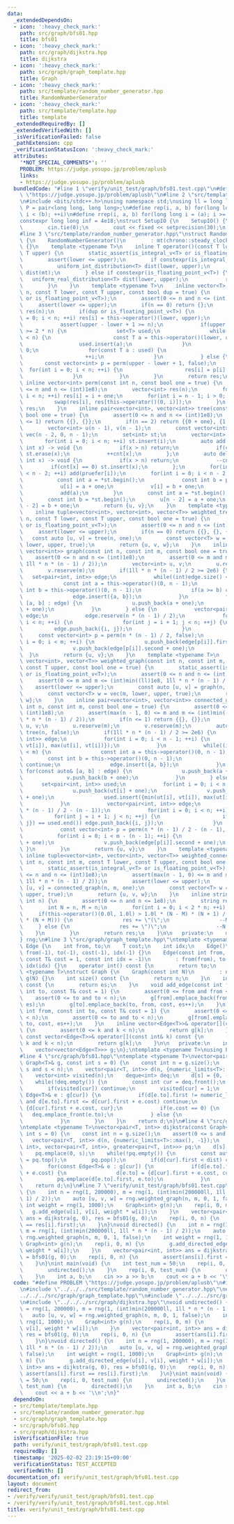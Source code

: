 ```yaml
---
data:
  _extendedDependsOn:
  - icon: ':heavy_check_mark:'
    path: src/graph/bfs01.hpp
    title: bfs01
  - icon: ':heavy_check_mark:'
    path: src/graph/dijkstra.hpp
    title: dijkstra
  - icon: ':heavy_check_mark:'
    path: src/graph/graph_template.hpp
    title: Graph
  - icon: ':heavy_check_mark:'
    path: src/template/random_number_generator.hpp
    title: RandomNumberGenerator
  - icon: ':heavy_check_mark:'
    path: src/template/template.hpp
    title: template
  _extendedRequiredBy: []
  _extendedVerifiedWith: []
  _isVerificationFailed: false
  _pathExtension: cpp
  _verificationStatusIcon: ':heavy_check_mark:'
  attributes:
    '*NOT_SPECIAL_COMMENTS*': ''
    PROBLEM: https://judge.yosupo.jp/problem/aplusb
    links:
    - https://judge.yosupo.jp/problem/aplusb
  bundledCode: "#line 1 \"verify/unit_test/graph/bfs01.test.cpp\"\n#define PROBLEM\
    \ \"https://judge.yosupo.jp/problem/aplusb\"\n#line 2 \"src/template/template.hpp\"\
    \n#include <bits/stdc++.h>\nusing namespace std;\nusing ll = long long;\nusing\
    \ P = pair<long long, long long>;\n#define rep(i, a, b) for(long long i = (a);\
    \ i < (b); ++i)\n#define rrep(i, a, b) for(long long i = (a); i >= (b); --i)\n\
    constexpr long long inf = 4e18;\nstruct SetupIO {\n    SetupIO() {\n        ios::sync_with_stdio(0);\n\
    \        cin.tie(0);\n        cout << fixed << setprecision(30);\n    }\n} setup_io;\n\
    #line 3 \"src/template/random_number_generator.hpp\"\nstruct RandomNumberGenerator\
    \ {\n    RandomNumberGenerator()\n        : mt(chrono::steady_clock::now().time_since_epoch().count())\
    \ {}\n    template <typename T>\n    inline T operator()(const T lower, const\
    \ T upper) {\n        static_assert(is_integral_v<T> or is_floating_point_v<T>);\n\
    \        assert(lower <= upper);\n        if constexpr(is_integral_v<T>) {\n \
    \           uniform_int_distribution<T> dist(lower, upper);\n            return\
    \ dist(mt);\n        } else if constexpr(is_floating_point_v<T>) {\n         \
    \   uniform_real_distribution<T> dist(lower, upper);\n            return dist(mt);\n\
    \        }\n    }\n    template <typename T>\n    inline vector<T> vec(const int\
    \ n, const T lower, const T upper, const bool dup = true) {\n        static_assert(is_integral_v<T>\
    \ or is_floating_point_v<T>);\n        assert(0 <= n and n <= (int)1e8);\n   \
    \     assert(lower <= upper);\n        if(n == 0) return {};\n        vector<T>\
    \ res(n);\n        if(dup or is_floating_point_v<T>) {\n            for(int i\
    \ = 0; i < n; ++i) res[i] = this->operator()(lower, upper);\n        } else {\n\
    \            assert(upper - lower + 1 >= n);\n            if(upper - lower + 1\
    \ >= 2 * n) {\n                set<T> used;\n                while((int)used.size()\
    \ < n) {\n                    const T a = this->operator()(lower, upper);\n  \
    \                  used.insert(a);\n                }\n                int i =\
    \ 0;\n                for(const T a : used) {\n                    res[i] = a;\n\
    \                    ++i;\n                }\n            } else {\n         \
    \       const vector<int> p = perm(upper - lower + 1, false);\n              \
    \  for(int i = 0; i < n; ++i) {\n                    res[i] = p[i] + lower;\n\
    \                }\n            }\n        }\n        return res;\n    }\n   \
    \ inline vector<int> perm(const int n, const bool one = true) {\n        assert(0\
    \ <= n and n <= (int)1e8);\n        vector<int> res(n);\n        for(int i = 0;\
    \ i < n; ++i) res[i] = i + one;\n        for(int i = n - 1; i > 0; --i) {\n  \
    \          swap(res[i], res[this->operator()(0, i)]);\n        }\n        return\
    \ res;\n    }\n    inline pair<vector<int>, vector<int>> tree(const int n, const\
    \ bool one = true) {\n        assert(0 <= n and n <= (int)1e8);\n        if(n\
    \ <= 1) return {{}, {}};\n        if(n == 2) return {{0 + one}, {1 + one}};\n\
    \        vector<int> u(n - 1), v(n - 1);\n        const vector<int> pruefer =\
    \ vec(n - 2, 0, n - 1);\n        set<int> st;\n        vector<int> cnt(n);\n \
    \       for(int i = 0; i < n; ++i) st.insert(i);\n        auto add = [&](const\
    \ int x) -> void {\n            if(x > n) return;\n            if(cnt[x] == 0)\
    \ st.erase(x);\n            ++cnt[x];\n        };\n        auto del = [&](const\
    \ int x) -> void {\n            if(x > n) return;\n            --cnt[x];\n   \
    \         if(cnt[x] == 0) st.insert(x);\n        };\n        for(int i = 0; i\
    \ < n - 2; ++i) add(pruefer[i]);\n        for(int i = 0; i < n - 2; ++i) {\n \
    \           const int a = *st.begin();\n            const int b = pruefer[i];\n\
    \            u[i] = a + one;\n            v[i] = b + one;\n            del(b);\n\
    \            add(a);\n        }\n        const int a = *st.begin();\n        add(a);\n\
    \        const int b = *st.begin();\n        u[n - 2] = a + one;\n        v[n\
    \ - 2] = b + one;\n        return {u, v};\n    }\n    template <typename T>\n\
    \    inline tuple<vector<int>, vector<int>, vector<T>> weighted_tree(const int\
    \ n, const T lower, const T upper, const bool one = true) {\n        static_assert(is_integral_v<T>\
    \ or is_floating_point_v<T>);\n        assert(0 <= n and n <= (int)1e8);\n   \
    \     assert(lower <= upper);\n        if(n == 0) return {{}, {}, {}};\n     \
    \   const auto [u, v] = tree(n, one);\n        const vector<T> w = vec(n - 1,\
    \ lower, upper, true);\n        return {u, v, w};\n    }\n    inline pair<vector<int>,\
    \ vector<int>> graph(const int n, const int m, const bool one = true) {\n    \
    \    assert(0 <= n and n <= (int)1e8);\n        assert(0 <= m and m <= (int)min((ll)1e8,\
    \ 1ll * n * (n - 1) / 2));\n        vector<int> u, v;\n        u.reserve(m);\n\
    \        v.reserve(m);\n        if(1ll * n * (n - 1) / 2 >= 2e6) {\n         \
    \   set<pair<int, int>> edge;\n            while((int)edge.size() < m) {\n   \
    \             const int a = this->operator()(0, n - 1);\n                const\
    \ int b = this->operator()(0, n - 1);\n                if(a >= b) continue;\n\
    \                edge.insert({a, b});\n            }\n            for(const auto&\
    \ [a, b] : edge) {\n                u.push_back(a + one);\n                v.push_back(b\
    \ + one);\n            }\n        } else {\n            vector<pair<int, int>>\
    \ edge;\n            edge.reserve(n * (n - 1) / 2);\n            for(int i = 0;\
    \ i < n; ++i) {\n                for(int j = i + 1; j < n; ++j) {\n          \
    \          edge.push_back({i, j});\n                }\n            }\n       \
    \     const vector<int> p = perm(n * (n - 1) / 2, false);\n            for(int\
    \ i = 0; i < m; ++i) {\n                u.push_back(edge[p[i]].first + one);\n\
    \                v.push_back(edge[p[i]].second + one);\n            }\n      \
    \  }\n        return {u, v};\n    }\n    template <typename T>\n    inline tuple<vector<int>,\
    \ vector<int>, vector<T>> weighted_graph(const int n, const int m, const T lower,\
    \ const T upper, const bool one = true) {\n        static_assert(is_integral_v<T>\
    \ or is_floating_point_v<T>);\n        assert(0 <= n and n <= (int)1e8);\n   \
    \     assert(0 <= m and m <= (int)min((ll)1e8, 1ll * n * (n - 1) / 2));\n    \
    \    assert(lower <= upper);\n        const auto [u, v] = graph(n, m, one);\n\
    \        const vector<T> w = vec(m, lower, upper, true);\n        return {u, v,\
    \ w};\n    }\n    inline pair<vector<int>, vector<int>> connected_graph(const\
    \ int n, const int m, const bool one = true) {\n        assert(0 <= n and n <=\
    \ (int)1e8);\n        assert(max(n - 1, 0) <= m and m <= (int)min((ll)1e8, 1ll\
    \ * n * (n - 1) / 2));\n        if(n <= 1) return {{}, {}};\n        vector<int>\
    \ u, v;\n        u.reserve(m);\n        v.reserve(m);\n        auto [ut, vt] =\
    \ tree(n, false);\n        if(1ll * n * (n - 1) / 2 >= 2e6) {\n            set<pair<int,\
    \ int>> edge;\n            for(int i = 0; i < n - 1; ++i) {\n                edge.insert({min(ut[i],\
    \ vt[i]), max(ut[i], vt[i])});\n            }\n            while((int)edge.size()\
    \ < m) {\n                const int a = this->operator()(0, n - 1);\n        \
    \        const int b = this->operator()(0, n - 1);\n                if(a >= b)\
    \ continue;\n                edge.insert({a, b});\n            }\n           \
    \ for(const auto& [a, b] : edge) {\n                u.push_back(a + one);\n  \
    \              v.push_back(b + one);\n            }\n        } else {\n      \
    \      set<pair<int, int>> used;\n            for(int i = 0; i < n - 1; ++i) {\n\
    \                u.push_back(ut[i] + one);\n                v.push_back(vt[i]\
    \ + one);\n                used.insert({min(ut[i], vt[i]), max(ut[i], vt[i])});\n\
    \            }\n            vector<pair<int, int>> edge;\n            edge.reserve(n\
    \ * (n - 1) / 2 - (n - 1));\n            for(int i = 0; i < n; ++i) {\n      \
    \          for(int j = i + 1; j < n; ++j) {\n                    if(used.find({i,\
    \ j}) == used.end()) edge.push_back({i, j});\n                }\n            }\n\
    \            const vector<int> p = perm(n * (n - 1) / 2 - (n - 1), false);\n \
    \           for(int i = 0; i < m - (n - 1); ++i) {\n                u.push_back(edge[p[i]].first\
    \ + one);\n                v.push_back(edge[p[i]].second + one);\n           \
    \ }\n        }\n        return {u, v};\n    }\n    template <typename T>\n   \
    \ inline tuple<vector<int>, vector<int>, vector<T>> weighted_connected_graph(const\
    \ int n, const int m, const T lower, const T upper, const bool one = true) {\n\
    \        static_assert(is_integral_v<T> or is_floating_point_v<T>);\n        assert(0\
    \ <= n and n <= (int)1e8);\n        assert(max(n - 1, 0) <= m and m <= (int)min((ll)1e8,\
    \ 1ll * n * (n - 1) / 2));\n        assert(lower <= upper);\n        const auto\
    \ [u, v] = connected_graph(n, m, one);\n        const vector<T> w = vec(m, lower,\
    \ upper, true);\n        return {u, v, w};\n    }\n    inline string parenthesis(const\
    \ int n) {\n        assert(0 <= n and n <= 1e8);\n        string res = \"\";\n\
    \        int N = n, M = n;\n        for(int i = 0; i < 2 * n; ++i) {\n       \
    \     if(this->operator()(0.0l, 1.0l) > 1.0l * (N - M) * (N + 1) / ((N - M + 1)\
    \ * (N + M))) {\n                res += \"(\";\n                --M;\n       \
    \     } else {\n                res += \")\";\n                --N;\n        \
    \    }\n        }\n        return res;\n    }\n\n   private:\n    mt19937_64 mt;\n\
    } rng;\n#line 3 \"src/graph/graph_template.hpp\"\ntemplate <typename T>\nstruct\
    \ Edge {\n    int from, to;\n    T cost;\n    int idx;\n    Edge()\n        :\
    \ from(-1), to(-1), cost(-1), idx(-1) {}\n    Edge(const int from, const int to,\
    \ const T& cost = 1, const int idx = -1)\n        : from(from), to(to), cost(cost),\
    \ idx(idx) {}\n    operator int() const {\n        return to;\n    }\n};\ntemplate\
    \ <typename T>\nstruct Graph {\n    Graph(const int N)\n        : n(N), es(0),\
    \ g(N) {}\n    int size() const {\n        return n;\n    }\n    int edge_size()\
    \ const {\n        return es;\n    }\n    void add_edge(const int from, const\
    \ int to, const T& cost = 1) {\n        assert(0 <= from and from < n);\n    \
    \    assert(0 <= to and to < n);\n        g[from].emplace_back(from, to, cost,\
    \ es);\n        g[to].emplace_back(to, from, cost, es++);\n    }\n    void add_directed_edge(const\
    \ int from, const int to, const T& cost = 1) {\n        assert(0 <= from and from\
    \ < n);\n        assert(0 <= to and to < n);\n        g[from].emplace_back(from,\
    \ to, cost, es++);\n    }\n    inline vector<Edge<T>>& operator[](const int& k)\
    \ {\n        assert(0 <= k and k < n);\n        return g[k];\n    }\n    inline\
    \ const vector<Edge<T>>& operator[](const int& k) const {\n        assert(0 <=\
    \ k and k < n);\n        return g[k];\n    }\n\n   private:\n    int n, es;\n\
    \    vector<vector<Edge<T>>> g;\n};\ntemplate <typename T>\nusing Edges = vector<Edge<T>>;\n\
    #line 4 \"src/graph/bfs01.hpp\"\ntemplate <typename T>\nvector<pair<T, int>> bfs01(const\
    \ Graph<T>& g, const int s = 0) {\n    const int n = g.size();\n    assert(0 <=\
    \ s and s < n);\n    vector<pair<T, int>> d(n, {numeric_limits<T>::max(), -1});\n\
    \    vector<int> visited(n);\n    deque<int> deq;\n    d[s] = {0, -1};\n    deq.emplace_back(s);\n\
    \    while(!deq.empty()) {\n        const int cur = deq.front();\n        deq.pop_front();\n\
    \        if(visited[cur]) continue;\n        visited[cur] = 1;\n        for(const\
    \ Edge<T>& e : g[cur]) {\n            if(d[e.to].first != numeric_limits<T>::max()\
    \ and d[e.to].first <= d[cur].first + e.cost) continue;\n            d[e.to] =\
    \ {d[cur].first + e.cost, cur};\n            if(e.cost == 0) {\n             \
    \   deq.emplace_front(e.to);\n            } else {\n                deq.emplace_back(e.to);\n\
    \            }\n        }\n    }\n    return d;\n}\n#line 4 \"src/graph/dijkstra.hpp\"\
    \ntemplate <typename T>\nvector<pair<T, int>> dijkstra(const Graph<T>& g, const\
    \ int s = 0) {\n    const int n = g.size();\n    assert(0 <= s and s < n);\n \
    \   vector<pair<T, int>> d(n, {numeric_limits<T>::max(), -1});\n    priority_queue<pair<T,\
    \ int>, vector<pair<T, int>>, greater<pair<T, int>>> pq;\n    d[s] = {0, -1};\n\
    \    pq.emplace(0, s);\n    while(!pq.empty()) {\n        const auto [dist, cur]\
    \ = pq.top();\n        pq.pop();\n        if(d[cur].first < dist) continue;\n\
    \        for(const Edge<T>& e : g[cur]) {\n            if(d[e.to].first > d[cur].first\
    \ + e.cost) {\n                d[e.to] = {d[cur].first + e.cost, cur};\n     \
    \           pq.emplace(d[e.to].first, e.to);\n            }\n        }\n    }\n\
    \    return d;\n}\n#line 7 \"verify/unit_test/graph/bfs01.test.cpp\"\nvoid undirected()\
    \ {\n    int n = rng(1, 200000), m = rng(1, (int)min(200000ll, 1ll * n * (n -\
    \ 1) / 2));\n    auto [u, v, w] = rng.weighted_graph(n, m, 0, 1, false);\n   \
    \ int weight = rng(1, 1000);\n    Graph<int> g(n);\n    rep(i, 0, m) {\n     \
    \   g.add_edge(u[i], v[i], weight * w[i]);\n    }\n    vector<pair<int, int>>\
    \ ans = dijkstra(g, 0), res = bfs01(g, 0);\n    rep(i, 0, n) {\n        assert(ans[i].first\
    \ == res[i].first);\n    }\n}\nvoid directed() {\n    int n = rng(1, 200000),\
    \ m = rng(1, (int)min(200000ll, 1ll * n * (n - 1) / 2));\n    auto [u, v, w] =\
    \ rng.weighted_graph(n, m, 0, 1, false);\n    int weight = rng(1, 1000);\n   \
    \ Graph<int> g(n);\n    rep(i, 0, m) {\n        g.add_directed_edge(u[i], v[i],\
    \ weight * w[i]);\n    }\n    vector<pair<int, int>> ans = dijkstra(g, 0), res\
    \ = bfs01(g, 0);\n    rep(i, 0, n) {\n        assert(ans[i].first == res[i].first);\n\
    \    }\n}\nint main(void) {\n    int test_num = 50;\n    rep(i, 0, test_num) {\n\
    \        undirected();\n    }\n    rep(i, 0, test_num) {\n        directed();\n\
    \    }\n    int a, b;\n    cin >> a >> b;\n    cout << a + b << '\\n';\n}\n"
  code: "#define PROBLEM \"https://judge.yosupo.jp/problem/aplusb\"\n#include \"../../../src/template/template.hpp\"\
    \n#include \"../../../src/template/random_number_generator.hpp\"\n#include \"\
    ../../../src/graph/graph_template.hpp\"\n#include \"../../../src/graph/bfs01.hpp\"\
    \n#include \"../../../src/graph/dijkstra.hpp\"\nvoid undirected() {\n    int n\
    \ = rng(1, 200000), m = rng(1, (int)min(200000ll, 1ll * n * (n - 1) / 2));\n \
    \   auto [u, v, w] = rng.weighted_graph(n, m, 0, 1, false);\n    int weight =\
    \ rng(1, 1000);\n    Graph<int> g(n);\n    rep(i, 0, m) {\n        g.add_edge(u[i],\
    \ v[i], weight * w[i]);\n    }\n    vector<pair<int, int>> ans = dijkstra(g, 0),\
    \ res = bfs01(g, 0);\n    rep(i, 0, n) {\n        assert(ans[i].first == res[i].first);\n\
    \    }\n}\nvoid directed() {\n    int n = rng(1, 200000), m = rng(1, (int)min(200000ll,\
    \ 1ll * n * (n - 1) / 2));\n    auto [u, v, w] = rng.weighted_graph(n, m, 0, 1,\
    \ false);\n    int weight = rng(1, 1000);\n    Graph<int> g(n);\n    rep(i, 0,\
    \ m) {\n        g.add_directed_edge(u[i], v[i], weight * w[i]);\n    }\n    vector<pair<int,\
    \ int>> ans = dijkstra(g, 0), res = bfs01(g, 0);\n    rep(i, 0, n) {\n       \
    \ assert(ans[i].first == res[i].first);\n    }\n}\nint main(void) {\n    int test_num\
    \ = 50;\n    rep(i, 0, test_num) {\n        undirected();\n    }\n    rep(i, 0,\
    \ test_num) {\n        directed();\n    }\n    int a, b;\n    cin >> a >> b;\n\
    \    cout << a + b << '\\n';\n}"
  dependsOn:
  - src/template/template.hpp
  - src/template/random_number_generator.hpp
  - src/graph/graph_template.hpp
  - src/graph/bfs01.hpp
  - src/graph/dijkstra.hpp
  isVerificationFile: true
  path: verify/unit_test/graph/bfs01.test.cpp
  requiredBy: []
  timestamp: '2025-02-02 23:19:15+09:00'
  verificationStatus: TEST_ACCEPTED
  verifiedWith: []
documentation_of: verify/unit_test/graph/bfs01.test.cpp
layout: document
redirect_from:
- /verify/verify/unit_test/graph/bfs01.test.cpp
- /verify/verify/unit_test/graph/bfs01.test.cpp.html
title: verify/unit_test/graph/bfs01.test.cpp
---
```

